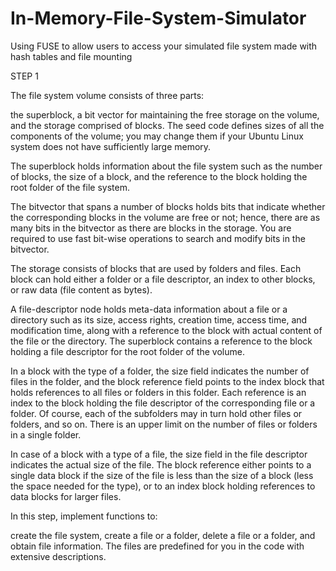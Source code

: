 # In-Memory-File-System-Simulator
Using FUSE to allow users to access your simulated file system made with hash tables and file mounting

STEP 1

The file system volume consists of three parts:

the superblock,
a bit vector for maintaining the free storage on the volume, and
the storage comprised of blocks.
The seed code defines sizes of all the components of the volume; you may change them if your Ubuntu Linux system does not have sufficiently large memory.

The superblock holds information about the file system such as the number of blocks, the size of a block, and the reference to the block holding the root folder of the file system.

The bitvector that spans a number of blocks holds bits that indicate whether the corresponding blocks in the volume are free or not; hence, there are as many bits in the bitvector as there are blocks in the storage. You are required to use fast bit-wise operations to search and modify bits in the bitvector.

The storage consists of blocks that are used by folders and files. Each block can hold either a folder or a file descriptor, an index to other blocks, or raw data (file content as bytes).

A file-descriptor node holds meta-data information about a file or a directory such as its size, access rights, creation time, access time, and modification time, along with a reference to the block with actual content of the file or the directory. The superblock contains a reference to the block holding a file descriptor for the root folder of the volume.

In a block with the type of a folder, the size field indicates the number of files in the folder, and the block reference field points to the index block that holds references to all files or folders in this folder. Each reference is an index to the block holding the file descriptor of the corresponding file or a folder. Of course, each of the subfolders may in turn hold other files or folders, and so on. There is an upper limit on the number of files or folders in a single folder.

In case of a block with a type of a file, the size field in the file descriptor indicates the actual size of the file. The block reference either points to a single data block if the size of the file is less than the size of a block (less the space needed for the type), or to an index block holding references to data blocks for larger files.

In this step, implement functions to:

create the file system,
create a file or a folder,
delete a file or a folder, and
obtain file information.
The files are predefined for you in the code with extensive descriptions.


